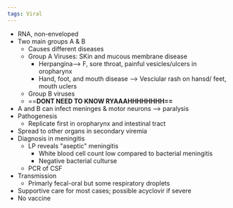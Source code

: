 ```yaml
---
tags: Viral
---
```

- RNA, non-enveloped
- Two main groups A & B
	- Causes different diseases
	- Group A Viruses: SKin and mucous membrane disease
		- Herpangina--> F, sore throat, painful vesicles/ulcers in oropharynx
		- Hand, foot, and mouth disease --> Vesciular rash on hansd/ feet, mouth uclers
	- Group B viruses
	- ==**DONT NEED TO KNOW RYAAAHHHHHHHH==**
- A and B can infect meninges & motor neurons --> paralysis
- Pathogenesis
	- Replicate first in oropharynx and intestinal tract
- Spread to other organs in secondary viremia
- Diagnosis in meningitis
	- LP reveals "aseptic" meningitis
		- White blood cell count low compared to bacterial meningitis
		- Negative bacterial culturse
	- PCR of CSF
- Transmission
	- Primarly fecal-oral but some respiratory droplets
- Supportive care for most cases; possible acyclovir if severe
- No vaccine